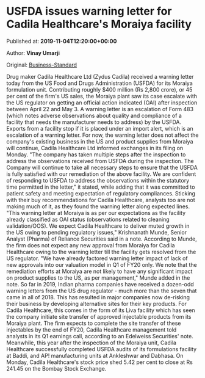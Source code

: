 
# USFDA issues warning letter for Cadila Healthcare's Moraiya facility

Published at: **2019-11-04T12:20:00+00:00**

Author: **Vinay Umarji**

Original: [Business-Standard](https://www.business-standard.com/article/companies/usfda-issues-warning-letter-for-cadila-healthcare-s-moraiya-facility-119110401078_1.html)

Drug maker Cadila Healthcare Ltd (Zydus Cadila) received a warning letter today from the US Food and Drugs Administration (USFDA) for its Moraiya formulation unit.
Contributing roughly $400 million (Rs 2,800 crore), or 45 per cent of the firm's US sales, the Moraiya plant saw its case escalate with the US regulator on getting an official action indicated (OAI) after inspection between April 22 and May 3.
A warning letter is an escalation of Form 483 (which notes adverse observations about quality and compliance of a facility that needs the manufacturer needs to address) by the USFDA. Exports from a facility stop if it is placed under an import alert, which is an escalation of a warning letter.
For now, the warning letter does not affect the company's existing business in the US and product supplies from Moraiya will continue, Cadila Healthcare Ltd informed exchanges in its filing on Monday.
"The company has taken multiple steps after the inspection to address the observations received from USFDA during the inspection. The Company will continue to take all necessary steps to ensure that the USFDA is fully satisfied with our remediation of the above facility. We are confident of responding to USFDA to address the observations within the statutory time permitted in the letter," it stated, while adding that it was committed to patient safety and meeting expectation of regulatory compliances.
Sticking with their buy recommendations for Cadila Healthcare, analysts too are not making much of it, as they found the warning letter along expected lines.
"This warning letter at Moraiya is as per our expectations as the facility already classified as OAI status (observations related to cleaning validation/OOS). We expect Cadila Healthcare to deliver muted growth in the US owing to pending regulatory issues," Krishnanath Munde, Senior Analyst (Pharma) of Reliance Securities said in a note.
According to Munde, the firm does not expect any new approval from Moraiya for Cadila Healthcare owing to the warning letter till the facility gets resolved from the US regulator. "We have already factored warning letter impact of lack of new approvals into our valuation model in Q1 of FY20 only. We note that the remediation efforts at Moraiya are not likely to have any significant impact on product supplies to the US, as per management," Munde added in the note.
So far in 2019, Indian pharma companies have received a dozen-odd warning letters from the US drug regulator - much more than the seven that came in all of 2018. This has resulted in major companies now de-risking their business by developing alternative sites for their key products.
For Cadila Healthcare, this comes in the form of its Liva facility which has seen the company initiate site transfer of approved injectable products from its Moraiya plant. The firm expects to complete the site transfer of these injectables by the end of FY20, Cadila Healthcare management told analysts in its Q1 earnings call, according to an Edelweiss Securities' note.
Meanwhile, this year after the inspection of the Moraiya unit, Cadila Healthcare successfully completed USFDA audits of its formulations facility at Baddi, and AP! manufacturing units at Ankleshwar and Dabhasa. On Monday, Cadila Healthcare's stock price shed 5.42 per cent to close at Rs 241.45 on the Bombay Stock Exchange.
